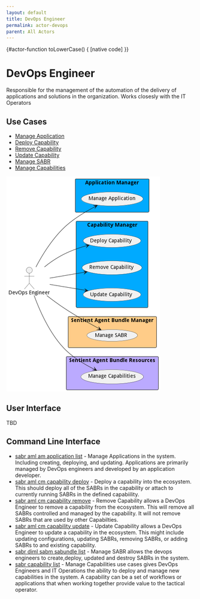 ```yaml
---
layout: default
title: DevOps Engineer
permalink: actor-devops
parent: All Actors
---
```


{#actor-function toLowerCase() { [native code] }}

# DevOps Engineer

Responsible for the management of the automation of the delivery of applications and solutions in the organization. Works closesly with the IT Operators



## Use Cases

* [Manage Application](usecase-ManageApplication)
* [Deploy Capability](usecase-DeployCapability)
* [Remove Capability](usecase-RemoveCapability)
* [Update Capability](usecase-UpdateCapability)
* [Manage SABR](usecase-ManageSABR)
* [Manage Capabilities](usecase-ManageCapabilities)


![Use Case Diagram](./UseCase.png)

## User Interface
TBD

## Command Line Interface
* [ sabr aml am application list](action--sabr-aml-am-application-list) - Manage Applications in the system. Including creating, deploying, and updating. Applications are primarily managed by DevOps engineers and developed by an application developer.
* [ sabr aml cm capability deploy](action--sabr-aml-cm-capability-deploy) - Deploy a capability into the ecosystem. This should deploy all of the SABRs in the capability or attach to currently running SABRs in the defined capabiility.
* [ sabr aml cm capability remove](action--sabr-aml-cm-capability-remove) - Remove Capability allows a DevOps Engineer to remove a capability from the ecosystem. This will remove all SABRs controlled and managed by the capability. It will not remove SABRs that are used by other Capabilties.
* [ sabr aml cm capability update](action--sabr-aml-cm-capability-update) - Update Capability allows a DevOps Engineer to update a capability in the ecosystem. This might include updating configurations, updating SABRs, removing SABRs, or adding SABRs to and existing capability.
* [ sabr diml sabm sabundle list](action--sabr-diml-sabm-sabundle-list) - Manage SABR allows the devops engineers to create,deploy, updated and destroy SABRs in the system.
* [ sabr capability list](action--sabr-capability-list) - Manage Capabilities use cases gives DevOps Engineers and IT Operations the ability to deploy and manage new capabilities in the system. A capability can be a set of workflows or applications that when working together provide value to the tactical operator.

